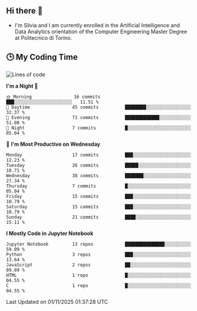 ## Hi there 👋

- I'm Silvia and I am currently enrolled in the Artificial Intelligence and Data Analytics orientation of the Computer Engineering Master Degree at Politecnico di Torino.


<!-- <p align="center">
   <img style="height:170px;display:inline-block"  src="http://github-profile-summary-cards.vercel.app/api/cards/profile-details?username=silviapolizzi&theme=github_dark" />
   <img style="height:170px;display:inline-block"  src="http://github-profile-summary-cards.vercel.app/api/cards/most-commit-language?username=silviapolizzi&theme=github_dark&exclude=" /> 
</p> -->


## :clock3: My Coding Time 

<!--START_SECTION:waka-->
![Lines of code](https://img.shields.io/badge/From%20Hello%20World%20I%27ve%20Written-285.3%20thousand%20lines%20of%20code-blue)

**I'm a Night 🦉** 

```text
🌞 Morning                16 commits          ███░░░░░░░░░░░░░░░░░░░░░░   11.51 % 
🌆 Daytime                45 commits          ████████░░░░░░░░░░░░░░░░░   32.37 % 
🌃 Evening                71 commits          █████████████░░░░░░░░░░░░   51.08 % 
🌙 Night                  7 commits           █░░░░░░░░░░░░░░░░░░░░░░░░   05.04 % 
```
📅 **I'm Most Productive on Wednesday** 

```text
Monday                   17 commits          ███░░░░░░░░░░░░░░░░░░░░░░   12.23 % 
Tuesday                  26 commits          █████░░░░░░░░░░░░░░░░░░░░   18.71 % 
Wednesday                38 commits          ███████░░░░░░░░░░░░░░░░░░   27.34 % 
Thursday                 7 commits           █░░░░░░░░░░░░░░░░░░░░░░░░   05.04 % 
Friday                   15 commits          ███░░░░░░░░░░░░░░░░░░░░░░   10.79 % 
Saturday                 15 commits          ███░░░░░░░░░░░░░░░░░░░░░░   10.79 % 
Sunday                   21 commits          ████░░░░░░░░░░░░░░░░░░░░░   15.11 % 
```


**I Mostly Code in Jupyter Notebook** 

```text
Jupyter Notebook         13 repos            ███████████████░░░░░░░░░░   59.09 % 
Python                   3 repos             ███░░░░░░░░░░░░░░░░░░░░░░   13.64 % 
JavaScript               2 repos             ██░░░░░░░░░░░░░░░░░░░░░░░   09.09 % 
HTML                     1 repo              █░░░░░░░░░░░░░░░░░░░░░░░░   04.55 % 
C                        1 repo              █░░░░░░░░░░░░░░░░░░░░░░░░   04.55 % 
```




 Last Updated on 01/11/2025 01:37:28 UTC
<!--END_SECTION:waka-->

